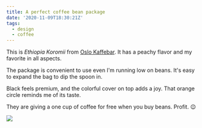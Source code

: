```yaml
---
title: A perfect coffee bean package
date: '2020-11-09T18:30:21Z'
tags:
  - design
  - coffee
---
```


This is _Ethiopia Koromii_ from [Oslo Kaffebar](https://www.instagram.com/oslokaffebar/). It has a peachy flavor and my favorite in all aspects.

The package is convenient to use even I'm running low on beans.
It's easy to expand the bag to dip the spoon in.

Black feels premium, and the colorful cover on top adds a joy.
That orange circle reminds me of its taste.

They are giving a one cup of coffee for free when you buy beans.
Profit. 😉

![](/images/notes/coffee-oslo.jpeg)
